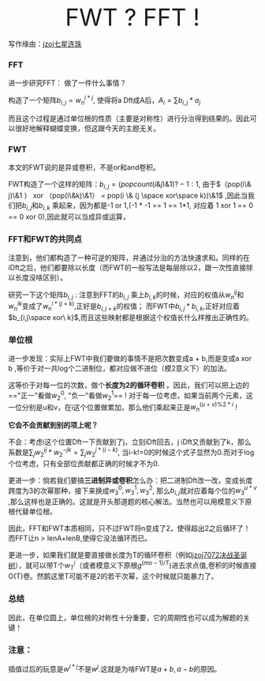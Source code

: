 <center><font size=7> FWT ? FFT !</font></center>

写作缘由：[jzoj七星连珠](https://gmoj.net/senior/#contest/show/3408/2)

### FFT

进一步研究FFT： 做了一件什么事情？

构造了一个矩阵$b_{i,j} = w_n ^ {i * j}$, 使得将a Dft成A后，$A_i = \sum b_{i,j} * a_j$

而且这个过程是通过单位根的性质（主要是对称性）进行分治得到结果的。因此可以很好地解释蝴蝶变换，但这跟今天的主题无关。

### FWT

本文的FWT说的是异或卷积，不是or和and卷积。

FWT构造了一个这样的矩阵：$b_{i,j} = (popcount(i\&j)\& 1 ) ? -1 : 1$, 由于$（pop(i\& j)\&1 ） xor （pop(i\&k)\&1） = pop(i \& (j \space xor\space k))\&1$ ,因此当我们把$b_{i,j}$和$b_{i,k}$ 乘起来，因为都是-1 or 1,(-1 * -1 == 1 == 1*1, 对应着 1 xor 1 == 0 == 0 xor 0),因此就可以当成异或运算，

### FFT和FWT的共同点

注意到，他们都构造了一种可逆的矩阵，并通过分治的方法快速求和。同样的在iDft之后，他们都要除以长度（而FWT的一般写法是每层除以2，跟一次性直接除以长度没啥区别）。

研究一下这个矩阵$b_{i,j}$ : 注意到FFT的$b_{i,j}$ 乘上$b_{i,k}$的时候，对应的权值从$w_n^{ij}$和$w_n^{ik}$变成了$w_n^{i*(j+k)}$,正好是$b_{i,j+k}$的权值； 而FWT中$b_{i,j} * b_{i,k}$,正好对应着$b_{i,j\space xor\ k}$,而且这些映射都是根据这个权值长什么样推出正确性的。

### 单位根

进一步发现：实际上FWT中我们要做的事情不是把次数变成a + b,而是变成a xor b ,等价于对一共log个二进制位，都对应做不进位（模2意义下）的加法。

这等价于对每一位的次数，做个**长度为2的循环卷积** 。因此，我们可以把上边的 =="正一"看做$w_2^0$, "负一"看做$w_2^1$== ! 对于每一位考虑，如果当前两个元素，这一位分别是u和v，在i这个位置做累加，那么他们乘起来正是$w_n^{(u+v)\%2*i}$ !

**它会不会贡献到别的项上呢？**

不会：考虑i这个位置Dft一下贡献到了j，立刻iDft回去，j iDft又贡献到了k，那么系数是$\sum_j w_2^{ij} * w_2^{-jk} = \sum_j w_2^{j*(i-k)}$, 当i-k!=0的时候这个式子显然为0.而对于log个位考虑，只有全部位贡献都正确的时候才不为0.

更进一步：倘若我们要搞**三进制异或卷积**怎么办：把二进制Dft改一改，变成长度跨度为3的次幂那种，接下来换成$w_3^0, w_3^1,w_3^2$, 那么$b_{i,j}$就对应着每个位的$w_3^{u*v}$ ,那么这样也是正确的。这就是开头那道题的核心解法。当然也可以用模意义下原根代替单位根。

因此，FFT和FWT本质相同，只不过FWT将n变成了2，使得超出2之后循环了！而FFT让n > lenA+lenB,使得它没法循环而已。

更进一步，如果我们就是要直接做长度为T的循环卷积（例如[jzoj7072决战圣诞树](https://gmoj.net/senior/#main/show/7072)），就可以带T个$w_T^i$（或者模意义下原根$g^{(mo-1)/T}$)进去求点值,卷积的时候直接O(T)卷。然鹅这里T可能不是2的若干次幂，这个时候就只能暴力了。



### 总结

因此，在单位圆上，单位根的对称性十分重要，它的周期性也可以成为解题的关键！



### 注意：

插值过后的玩意是$w^{i*j}$不是$w^{j}$.这就是为啥FWT是$a+b, a-b$的原因。

